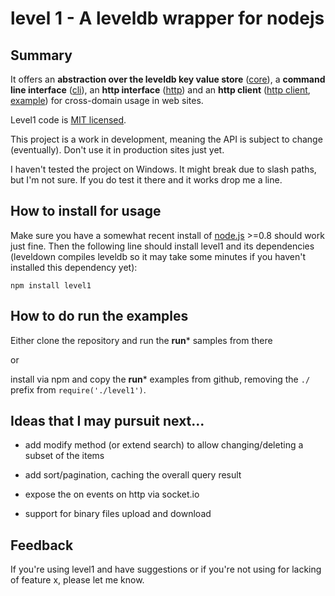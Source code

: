 # level 1 - A leveldb wrapper for nodejs



## Summary

It offers an **abstraction over the leveldb key value store** ([core](https://github.com/JosePedroDias/level1/blob/master/level1_core.md)),
a **command line interface** ([cli](https://github.com/JosePedroDias/level1/blob/master/level1_cli.md)),
an **http interface** ([http](https://github.com/JosePedroDias/level1/blob/master/level1_http.md)) and
an **http client** ([http client](https://github.com/JosePedroDias/level1/blob/master/level1_http_client.js), [example](https://github.com/JosePedroDias/level1/blob/master/level1_http_client_demo.html)) for cross-domain usage in web sites.

Level1 code is [MIT licensed](http://www.tldrlegal.com/license/mit-license#).

This project is a work in development, meaning the API is subject to change (eventually).
Don't use it in production sites just yet.

I haven't tested the project on Windows. It might break due to slash paths, but I'm not sure. If you do test it there and it works drop me a line.



## How to install for usage

Make sure you have a somewhat recent install of [node.js](http://nodejs.org/) >=0.8 should work just fine.
Then the following line should install level1 and its dependencies (leveldown compiles leveldb so it may take some minutes if you haven't installed this dependency yet):

    npm install level1


## How to do run the examples

Either clone the repository and run the **run*** samples from there

or

install via npm and copy the **run*** examples from github, removing the `./` prefix from `require('./level1')`.




## Ideas that I may pursuit next...

* add modify method (or extend search) to allow changing/deleting a subset of the items

* add sort/pagination, caching the overall query result

* expose the on events on http via socket.io

* support for binary files upload and download



## Feedback

If you're using level1 and have suggestions or if you're not using for lacking of feature x, please let me know.
